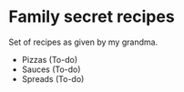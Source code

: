 # Family secret recipes

Set of recipes as given by my grandma.

- Pizzas (To-do)
- Sauces (To-do)
- Spreads (To-do)